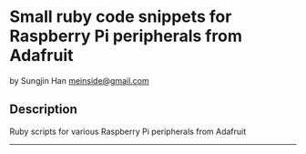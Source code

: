 # Small ruby code snippets for Raspberry Pi peripherals from Adafruit #
by Sungjin Han <meinside@gmail.com>

## Description ##

Ruby scripts for various Raspberry Pi peripherals from Adafruit

* * *

